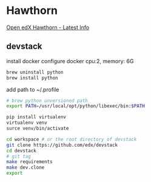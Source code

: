
# Hawthorn

[Open edX Hawthorn - Latest Info](https://raccoongang.com/blog/open-edx-hawthorn-latest-info/)  


## devstack

install docker
configure docker
    cpu:2, memory: 6G
```bash
brew uninstall python
brew install python
```
add path to ~/.profile
```bash
# brew python unversioned path
export PATH=/usr/local/opt/python/libexec/bin:$PATH
```
```bash
pip install virtualenv
virtualenv venv
surce venv/bin/activate

cd workspace # or the root directory of devstack
git clone https://github.com/edx/devstack
cd devstack
# git tag
make requirements
make dev.clone
export 
```


<!--stackedit_data:
eyJoaXN0b3J5IjpbNDg1ODAyMCwtNjE5ODYyNl19
-->